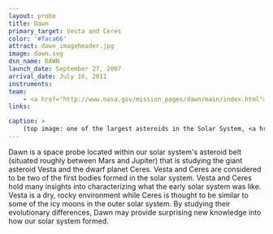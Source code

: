 ```yaml
---
layout: probe
title: Dawn
primary_target: Vesta and Ceres
color: '#faca66'
attract: dawn_imageheader.jpg
image: dawn.svg
dsn_name: DAWN
launch_date: September 27, 2007
arrival_date: July 16, 2011
instruments:
team:
    - <a href="http://www.nasa.gov/mission_pages/dawn/main/index.html">NASA</a> / <a href="http://www.jpl.nasa.gov/missions/dawn/">JPL</a>
links:

caption: >
    (top image: one of the largest asteroids in the Solar System, <a href="http://sservi.nasa.gov/articles/nasas-dawn-spacecraft-orbits-vesta/">Vesta</a>, as seen by Dawn, NASA/JPL-Caltech/UCLA/MPS/DLR/IDA)
---
```

Dawn is a space probe located within our solar system's asteroid belt (situated roughly between Mars and Jupiter) that is studying the giant asteroid Vesta and the dwarf planet Ceres. Vesta and Ceres are considered to be two of the first bodies formed in the solar system. Vesta and Ceres hold many insights into characterizing what the early solar system was like. Vesta is a dry, rocky environment while Ceres is thought to be similar to some of the icy moons in the outer solar system. By studying their evolutionary differences, Dawn may provide surprising new knowledge into how our solar system formed.

